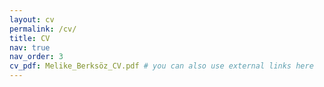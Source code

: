 ```yaml
---
layout: cv
permalink: /cv/
title: CV
nav: true
nav_order: 3
cv_pdf: Melike_Berksöz_CV.pdf # you can also use external links here
---
```

